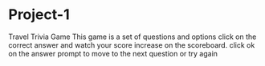 # Project-1

Travel Trivia Game
This game is a set of questions and options
click on the correct answer and watch your score increase on the scoreboard.
click ok on the answer prompt to move to the next question or try again
